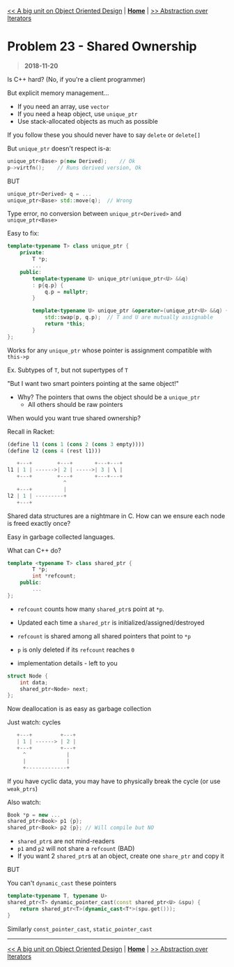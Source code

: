 [<< A big unit on Object Oriented Design](./object_oriented_design.md) | [**Home**](../README.md) | [>> Abstraction over Iterators](./problem_24.md)

# Problem 23 - Shared Ownership

> **2018-11-20**

Is C++ hard? (No, if you're a client programmer)

But explicit memory management...

- If you need an array, use `vector`
- If you need a heap object, use `unique_ptr`
- Use stack-allocated objects as much as possible

If you follow these you should never have to say `delete` or `delete[]`

But `unique_ptr` doesn't respect is-a:

```C++
unique_ptr<Base> p(new Derived);    // Ok
p->virtfn();    // Runs derived version, Ok
```

BUT

```C++
unique_ptr<Derived> q = ...
unique_ptr<Base> std::move(q);  // Wrong
```

Type error, no conversion between `unique_ptr<Derived>` and `unique_ptr<Base>`

Easy to fix:

```C++
template<typename T> class unique_ptr {
    private:
        T *p;
        ...
    public:
        template<typename U> unique_ptr(unique_ptr<U> &&q)
        : p{q.p} {
            q.p = nullptr;
        }

        template<typename U> unique_ptr &operator=(unique_ptr<U> &&q) {
            std::swap(p, q.p);  // T and U are mutually assignable
            return *this;
        }
};
```

Works for any `unique_ptr` whose pointer is assignment compatible with `this->p`

Ex. Subtypes of `T`, but not supertypes of `T`

"But I want two smart pointers pointing at the same object!"

- Why? The pointers that owns the object should be a `unique_ptr`
  - All others should be raw pointers

When would you want true shared ownership?

Recall in Racket:

```scheme
(define l1 (cons 1 (cons 2 (cons 3 empty))))
(define l2 (cons 4 (rest l1)))
```

```C
   +---+        +---+       +---+---+
l1 | 1 | ------>| 2 | ----->| 3 | \ |
   +---+        +---+       +---+---+
                  ^
   +---+          |
l2 | 1 | ---------+
   +---+
```

Shared data structures are a nightmare in C. How can we ensure each node is freed exactly once?

Easy in garbage collected languages.

What can C++ do?

```C++
template <typename T> class shared_ptr {
        T *p;
        int *refcount;
    public:
        ...
};
```

- `refcount` counts how many `shared_ptr`s point at `*p`.
- Updated each time a `shared_ptr` is initialized/assigned/destroyed
- `refcount` is shared among all shared pointers that point to `*p`

- `p` is only deleted if its `refcount` reaches `0`
- implementation details - left to you

```C++
struct Node {
    int data;
    shared_ptr<Node> next;
};
```

Now deallocation is as easy as garbage collection

Just watch: cycles

```C
   +---+         +---+
   | 1 | ------> | 2 |
   +---+         +---+
     ^             |
     |             |
     +-------------+
```

If you have cyclic data, you may have to physically break the cycle (or use `weak_ptrs`)

Also watch:

```C++
Book *p = new ...
shared_ptr<Book> p1 {p};
shared_ptr<Book> p2 {p}; // Will compile but NO
```

- `shared_ptr`s are not mind-readers
- `p1` and `p2` will not share a `refcount` (BAD)
- If you want 2 `shared_ptr`s at an object, create one `share_ptr` and copy it

BUT

You can't `dynamic_cast` these pointers

```C++
template<typename T, typename U>
shared_ptr<T> dynamic_pointer_cast(const shared_ptr<U> &spu) {
    return shared_ptr<T>(dynamic_cast<T*>(spu.get()));
}
```

Similarly `const_pointer_cast`, `static_pointer_cast`

---

[<< A big unit on Object Oriented Design](./object_oriented_design.md) | [**Home**](../README.md) | [>> Abstraction over Iterators](./problem_24.md)

